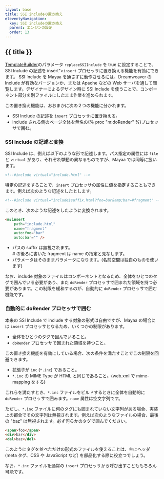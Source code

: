 ```yaml
---
layout: base
title: SSI includeの置き換え
eleventyNavigation:
  key: SSI includeの置き換え
  parent: エンジンの設定
  order: 13
---
```



## {{ title }}

[TemplateBuilder](/docs/settings/#templatebuilder)のパラメータ `replaceSSIInclude` を true に設定することで、SSI Include の記述を insert">`insert` プロセッサ</a>に置き換える機能を有効にできます。
SSI Include を Mayaa を通さずに動作させるには、Dreamweaver の Include が有効なバージョンか、または Apache などの Web サーバを通して閲覧します。デザイナーによるデザイン時に SSI Include を使うことで、コンポーネント部分を別ファイルにしたまま作業を進められます。

この置き換え機能は、おおまかに次の２つの機能に分かれます。

* SSI Include の記述を `insert` プロセッサに置き換える。
* include される側のページ全体を無名の{% proc "m:doRender" %}プロセッサで囲む。

### SSI Include の記述と変換

SSI Include は、例えば以下のような形で記述します。パス指定の属性には `file` と `virtual` があり、それぞれ挙動の異なるものですが、Mayaa では同等に扱います。

```html
<!--#include virtual="include.html" -->
```
特定の記述をすることで、`insert` プロセッサの属性に値を指定することもできます。例えば次のような記述をしたとします。

```html
<!--#include virtual="include$suffix.html?foo=bar&amp;bar=#fragment" -->
```


このとき、次のような記述をしたように変換されます。

```html
<m:insert
    path="include.html"
    name="fragment"
    auto:foo="bar"
    auto:bar="" />
```

* パスの suffix は無視されます。<br># の後ろに書いた fragment は name の指定と見なします。
* パラメータはそのままパラメータになります。(名前空間は独自のものを使います)

なお、include 対象のファイルはコンポーネントとなるため、全体をひとつのタグで囲んでいる必要があり、また `doRender` プロセッサで囲まれた領域を持つ必要があります。この制限を緩和するのが、自動的に `doRender` プロセッサで囲む機能です。

### 自動的に doRender プロセッサで囲む

本来の SSI Include で include する対象の形式は自由ですが、Mayaa の場合には `insert` プロセッサとなるため、いくつかの制限があります。

* 全体をひとつのタグで囲んでいること。
* `doRender` プロセッサで囲まれた領域を持つこと。

この置き換え機能を有効にしている場合、次の条件を満たすことでこの制限を回避できます。

* 拡張子が `inc` (`*.inc`) であること。
* `*.inc` の MIME Type が HTML と同じであること。(web.xml で mime-mapping をする)

これらを満たすとき、`*.inc` ファイルをビルドするときに全体を自動的に `doRender` プロセッサで囲みます。`name` 属性は空文字列です。

ただし、`*.inc` ファイルに何のタグにも囲まれていない文字列がある場合、実装上の都合でその文字列は無視されます。例えば次のようなファイルの場合、最後の "baz" は無視されます。必ず何らかのタグで囲んでください。

```html
<span>foo</span>
<div>bar</div>
<del>baz</del>
```

このようにタグを並べただけの形式のファイルを使えることは、主にヘッダ (meta タグ、CSS や JavaScript など) を部品化する際に役立つでしょう。

なお、`*.inc` ファイルを通常の `insert` プロセッサから呼び出すことももちろん可能です。
